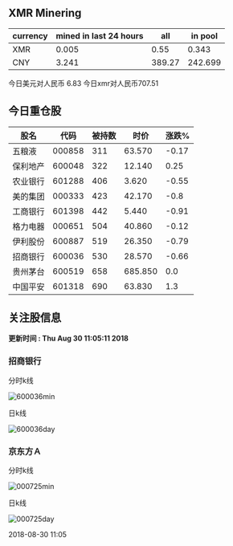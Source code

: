 ## XMR Minering

|currency|mined in last 24 hours|all|in pool|
|---|---|---|---|
|XMR|0.005|0.55|0.343|
|CNY|3.241|389.27|242.699|

今日美元对人民币 6.83	今日xmr对人民币707.51


## 今日重仓股 

|股名|代码|被持数|时价|涨跌%|
|---|---|---|---|---|
|五粮液|000858|311|63.570|-0.17|
|保利地产|600048|322|12.140|0.25|
|农业银行|601288|406|3.620|-0.55|
|美的集团|000333|423|42.170|-0.8|
|工商银行|601398|442|5.440|-0.91|
|格力电器|000651|504|40.860|-0.12|
|伊利股份|600887|519|26.350|-0.79|
|招商银行|600036|530|28.570|-0.66|
|贵州茅台|600519|658|685.850|0.0|
|中国平安|601318|690|63.830|1.3|

## 关注股信息
**更新时间 : Thu Aug 30 11:05:11 2018**
### 招商银行 
分时k线

![600036min](http://image.sinajs.cn/newchart/min/n/sh600036.gif)

日k线

![600036day](http://image.sinajs.cn/newchart/daily/n/sh600036.gif)

### 京东方Ａ 
分时k线

![000725min](http://image.sinajs.cn/newchart/min/n/sz000725.gif)

日k线

![000725day](http://image.sinajs.cn/newchart/daily/n/sz000725.gif)

2018-08-30 11:05